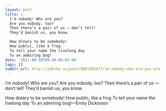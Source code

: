 ```yaml
---
layout: post
title: |-
  I’m nobody! Who are you?
  Are you nobody, too?
  Then there’s a pair of us — don’t tell!
  They’d banish us, you know.

  How dreary to be somebody!
  How public, like a frog
  To tell your name the livelong day
  To an admiring bog!
date: '2011-08-18T09:30:06-05:00'
tags: []
tumblr_url: http://jahnke.us/post/9081491877/im-nobody-who-are-you-are-you-nobody-too
---
```

I’m nobody! Who are you?
Are you nobody, too?
Then there’s a pair of us — don’t tell!
They’d banish us, you know.

How dreary to be somebody!
How public, like a frog
To tell your name the livelong day
To an admiring bog!—Emily Dickinson
